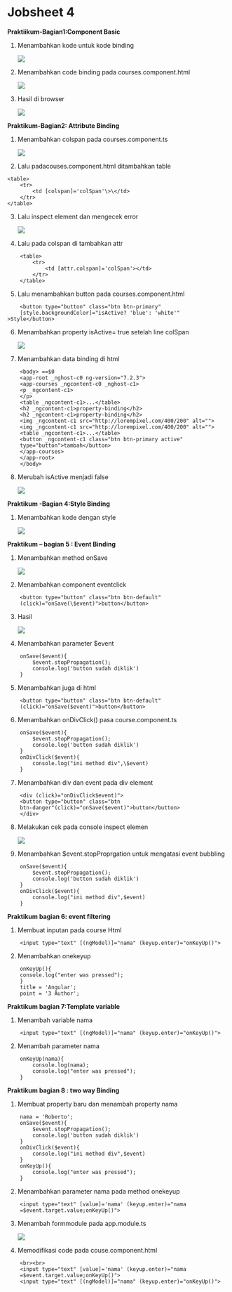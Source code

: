 Jobsheet 4
==========

**Praktiikum-Bagian1:Component Basic**

1.  Menambahkan kode untuk kode binding

    ![](media/bf456d8b19b859d0ab67475cc0a91abd.png)

2.  Menambahkan code binding pada courses.component.html

    ![](media/057d0aa2e6494d0cb0f80fc4b51cce79.png)

3.  Hasil di browser

    ![](media/1cecbc2894816703937c2aa8af3b71d7.png)

**Praktikum-Bagian2: Attribute Binding**

1.  Menambahkan colspan pada courses.component.ts

    ![](media/472b545ecf0f93b24cbe028d8040c0b0.png)

2.  Lalu padacouses.component.html ditambahkan table
```
<table>
    <tr>
        <td [colspan]='colSpan'\>\</td>
    </tr>
</table>
```
3.  Lalu inspect element dan mengecek error

    ![](media/f862e43a6cd1abab53de97b12204cbfb.png)

4.  Lalu pada colspan di tambahkan attr
```
    <table>
        <tr>
            <td [attr.colspan]='colSpan'></td>
        </tr>
    </table>
```
5.  Lalu menambahkan button pada courses.component.html
```
    <button type="button" class="btn btn-primary"
    [style.backgroundColor]="isActive? 'blue': 'white'" >Style</button>
```
6.  Menambahkan property isActive= true setelah line colSpan

    ![](media/a9bb171e35da171d677dc787aef63b82.png)

7.  Menambahkan data binding di html
```
    <body> ==$0
    <app-root _nghost-c0 ng-version="7.2.3">
    <app-courses _ngcontent-c0 _nghost-c1>
    <p _ngcontent-c1>
    </p>
    <table _ngcontent-c1>...</table>
    <h2 _ngcontent-c1>property-binding</h2>
    <h2 _ngcontent-c1>property-binding</h2>
    <img _ngcontent-c1 src="http://lorempixel.com/400/200" alt="">
    <img _ngcontent-c1 src="http://lorempixel.com/400/200" alt="">
    <table _ngcontent-c1>...</table>
    <button _ngcontent-c1 class="btn btn-primary active"
    type="button">tambah</button>
    </app-courses>
    </app-root>
    </body>
```
8.  Merubah isActive menjadi false

    ![](media/544c38aa3f25378e3d0bbf99f0df1826.png)

**Praktikum -Bagian 4:Style Binding**

1.  Menambahkan kode dengan style

    ![](media/80b302dac0978346ed061bef82ccb3b5.png)

**Praktikum – bagian 5 : Event Binding**

1.  Menambahkan method onSave

    ![](media/972a99df46d3215ce1c49a8da0ec4f67.png)

2.  Menambahkan component eventclick
```
    <button type="button" class="btn btn-default"
    (click)="onSave(\$event)">button</button>
```
3.  Hasil

    ![](media/44a247a9a67822da43c6c6510cb579e3.png)

4.  Menambahkan parameter \$event
```
    onSave($event){
        $event.stopPropagation();
        console.log('button sudah diklik')
    }
```
5.  Menambahkan juga di html
```
    <button type="button" class="btn btn-default"
    (click)="onSave($event)">button</button>
```
6.  Menambahkan onDivClick() pasa course.component.ts
```
    onSave($event){
        $event.stopPropagation();
        console.log('button sudah diklik')
    }
    onDivClick($event){
        console.log("ini method div",\$event)
    }
```

7.  Menambahkan div dan event pada div element
```
    <div (click)="onDivClick$event)">
    <button type="button" class="btn
    btn-danger"(click)="onSave($event)">button</button>
    </div>
```
8.  Melakukan cek pada console inspect elemen

    ![](media/6083e030a57e858f02001fc726cdbb88.png)

9.  Menambahkan $event.stopProprgation untuk mengatasi event bubbling
```
    onSave($event){
        $event.stopPropagation();
        console.log('button sudah diklik')
    }
    onDivClick($event){
        console.log("ini method div",$event)
    }
```
**Praktikum bagian 6: event filtering**

1.  Membuat inputan pada course Html
```
    <input type="text" [(ngModel)]="nama" (keyup.enter)="onKeyUp()">
```
2.  Menambahkan onekeyup
```
    onKeyUp(){
    console.log("enter was pressed");
    }
    title = 'Angular';
    point = '3 Author';
```
**Praktikum bagian 7:Template variable**

1.  Menambah variable nama
```
    <input type="text" [(ngModel)]="nama" (keyup.enter)="onKeyUp()">
```
2.  Menambah parameter nama
```
    onKeyUp(nama){
        console.log(nama);
        console.log("enter was pressed");
    }
```
**Praktikum bagian 8 : two way Binding**

1.  Membuat property baru dan menambah property nama
```
    nama = 'Roberto';
    onSave($event){
        $event.stopPropagation();
        console.log('button sudah diklik')
    }
    onDivClick($event){
        console.log("ini method div",$event)
    }
    onKeyUp(){
        console.log("enter was pressed");
    }

```
2.  Menambahkan parameter nama pada method onekeyup
```
    <input type="text" [value]='nama' (keyup.enter)="nama
    =$event.target.value;onKeyUp()">
```
3.  Menambah formmodule pada app.module.ts

    ![](media/6541646b60267108539fe79cfd7cda0c.png)

4.  Memodifikasi code pada couse.component.html
```
    <br><br>
    <input type="text" [value]='nama' (keyup.enter)="nama
    =$event.target.value;onKeyUp()">
    <input type="text" [(ngModel)]="nama" (keyup.enter)="onKeyUp()">
```